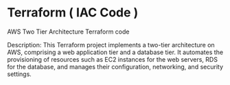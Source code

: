 # Terraform ( IAC Code )
AWS Two Tier Architecture Terraform code

Description: This Terraform project implements a two-tier architecture on AWS, comprising a web application tier and a database tier. It automates the provisioning of resources such as EC2 instances for the web servers, RDS for the database, and manages their configuration, networking, and security settings.
